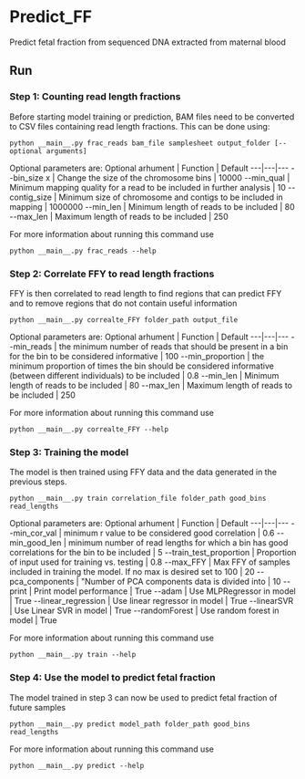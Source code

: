 # Predict_FF
Predict fetal fraction from sequenced DNA  extracted from maternal blood

## Run
### Step 1: Counting read length fractions
Before starting model training or prediction, BAM files need to be converted to CSV files containing read length fractions. This can be done using:

```
python __main__.py frac_reads bam_file samplesheet output_folder [--optional arguments]
```

Optional parameters are:
Optional arhument | Function | Default
---|---|---
--bin_size x | Change the size of the chromosome bins | 10000
--min_qual | Minimum mapping quality for a read to be included in further analysis | 10
--contig_size | Minimum size of chromosome and contigs to be included in mapping | 1000000
--min_len | Minimum length of reads to be included | 80
--max_len | Maximum length of reads to be included | 250

For more information about running this command use
 ```
 python __main__.py frac_reads --help 
 ```

### Step 2: Correlate FFY to read length fractions
FFY is then correlated to read length to find regions that can predict FFY and to remove regions that do not contain useful information

```
python __main__.py correalte_FFY folder_path output_file
```

Optional parameters are:
Optional arhument | Function | Default
---|---|---
--min_reads | the minimum number of reads that should be present in a bin for the bin to be considered informative | 100
--min_proportion | the minimum proportion of times the bin should be considered informative (between different individuals) to be included | 0.8
--min_len | Minimum length of reads to be included | 80
--max_len | Maximum length of reads to be included | 250

For more information about running this command use
 ```
 python __main__.py correalte_FFY --help 
 ```
 
 ### Step 3: Training the model
 The model is then trained using FFY data and the data generated in the previous steps.
 
 ```
python __main__.py train correlation_file folder_path good_bins read_lengths
```
Optional parameters are:
Optional arhument | Function | Default
---|---|---
--min_cor_val | minimum r value to be considered good correlation | 0.6
--min_good_len | minimum number of read lengths for which a bin has good correlations for the bin to be included | 5
--train_test_proportion | Proportion of input used for training vs. testing | 0.8
--max_FFY | Max FFY of samples included in training the model. If no max is desired set to 100 | 20
--pca_components | "Number of PCA components data is divided into | 10
--print | Print model performance | True
--adam | Use MLPRegressor in model | True
--linear_regression | Use linear regressor in model | True
--linearSVR | Use Linear SVR in model | True
--randomForest | Use random forest in model | True

For more information about running this command use
 ```
 python __main__.py train --help 
```
### Step 4: Use the model to predict fetal fraction
The model trained in step 3 can now be used to predict fetal fraction of future samples
```
python __main__.py predict model_path folder_path good_bins read_lengths
```
For more information about running this command use
 ```
 python __main__.py predict --help 
```
